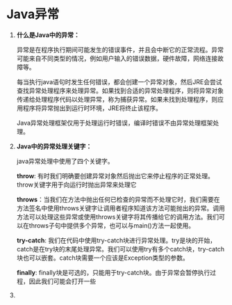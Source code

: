 # Java异常

1. **什么是Java中的异常：**

   异常是在程序执行期间可能发生的错误事件，并且会中断它的正常流程。异常可能来自不同类型的情况，例如用户输入的错误数据，硬件故障，网络连接故障等。

   每当执行java语句时发生任何错误，都会创建一个异常对象，然后JRE会尝试查找异常处理程序来处理异常。如果找到合适的异常处理程序，则将异常对象传递给处理程序代码以处理异常，称为捕获异常。如果未找到处理程序，则应用程序将异常抛出到运行时环境，JRE将终止该程序。

   Java异常处理框架仅用于处理运行时错误，编译时错误不由异常处理框架处理。

2. **Java中的异常处理关键字：**

   java异常处理中使用了四个关键字。

   **throw**: 有时我们明确要创建异常对象然后抛出它来停止程序的正常处理。throw关键字用于向运行时抛出异常来处理它

   **throws**：当我们在方法中抛出任何已检查的异常而不处理它时，我们需要在方法签名中使用throws关键字让调用者程序知道该方法可能抛出的异常。调用方法可以处理这些异常或使用throws关键字将其传播给它的调用方法。我们可以在throws子句中提供多个异常，也可以与main()方法一起使用。

   **try-catch**: 我们在代码中使用try-catch块进行异常处理。try是块的开始，catch是在try块的末尾处理异常。我们可以使用try有多个catch块，try-catch块也可以嵌套。catch块需要一个应该是Exception类型的参数。

   **finally**: finally块是可选的，只能用于try-catch块。由于异常会暂停执行过程，因此我们可能会打开一些
3. 
   

   